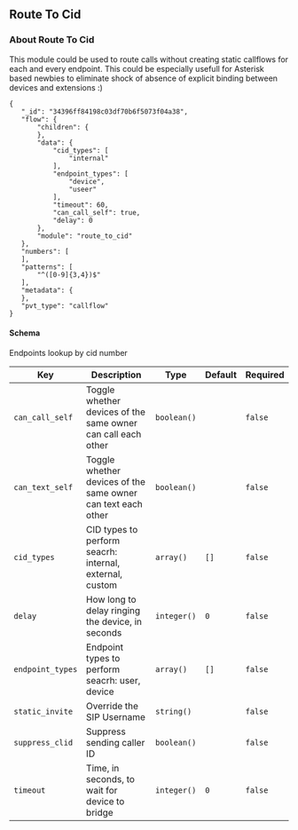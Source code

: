 ## Route To Cid

### About Route To Cid

This module could be used to route calls without creating static callflows for each and every endpoint. 
This could be especially usefull for Asterisk based newbies to eliminate shock of absence of explicit binding between devices and extensions  :)  


```
{
   "_id": "34396ff84198c03df70b6f5073f04a38",
   "flow": {
       "children": {
       },
       "data": {
           "cid_types": [
               "internal"
           ],
           "endpoint_types": [
               "device",
               "useer"
           ],
           "timeout": 60,
           "can_call_self": true,
           "delay": 0
       },
       "module": "route_to_cid"
   },
   "numbers": [
   ],
   "patterns": [
       "^([0-9]{3,4})$"
   ],
   "metadata": {
   },
   "pvt_type": "callflow"
}
```

#### Schema

Endpoints lookup by cid number



Key | Description | Type | Default | Required
--- | ----------- | ---- | ------- | --------
`can_call_self` | Toggle whether devices of the same owner can call each other | `boolean()` |   | `false`
`can_text_self` | Toggle whether devices of the same owner can text each other | `boolean()` |   | `false`
`cid_types` | CID types to perform seacrh: internal, external, custom | `array()` | `[]` | `false`
`delay` | How long to delay ringing the device, in seconds | `integer()` | `0` | `false`
`endpoint_types` | Endpoint types to perform seacrh: user, device | `array()` | `[]` | `false`
`static_invite` | Override the SIP Username | `string()` |   | `false`
`suppress_clid` | Suppress sending caller ID | `boolean()` |   | `false`
`timeout` | Time, in seconds, to wait for device to bridge | `integer()` | `0` | `false`



